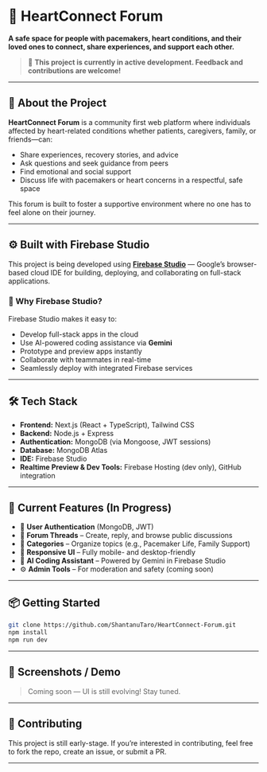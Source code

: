# 💓 HeartConnect Forum

**A safe space for people with pacemakers, heart conditions, and their loved ones to connect, share experiences, and support each other.**

> 🚧 **This project is currently in active development. Feedback and contributions are welcome!**

---

## 🧠 About the Project

**HeartConnect Forum** is a community first web platform where individuals affected by heart-related conditions whether patients, caregivers, family, or friends—can:

* Share experiences, recovery stories, and advice
* Ask questions and seek guidance from peers
* Find emotional and social support
* Discuss life with pacemakers or heart concerns in a respectful, safe space

This forum is built to foster a supportive environment where no one has to feel alone on their journey.

---

## ⚙️ Built with Firebase Studio

This project is being developed using **[Firebase Studio](https://firebase.google.com/products/firebase-studio)** — Google’s browser-based cloud IDE for building, deploying, and collaborating on full-stack applications.

### 🌟 Why Firebase Studio?

Firebase Studio makes it easy to:

* Develop full-stack apps in the cloud
* Use AI-powered coding assistance via **Gemini**
* Prototype and preview apps instantly
* Collaborate with teammates in real-time
* Seamlessly deploy with integrated Firebase services

---

## 🛠 Tech Stack

* **Frontend:** Next.js (React + TypeScript), Tailwind CSS
* **Backend:** Node.js + Express
* **Authentication:** MongoDB (via Mongoose, JWT sessions)
* **Database:** MongoDB Atlas
* **IDE:** Firebase Studio
* **Realtime Preview & Dev Tools:** Firebase Hosting (dev only), GitHub integration

---

## 🧪 Current Features (In Progress)

* 🔐 **User Authentication** (MongoDB, JWT)
* 🧵 **Forum Threads** – Create, reply, and browse public discussions
* 📂 **Categories** – Organize topics (e.g., Pacemaker Life, Family Support)
* 📱 **Responsive UI** – Fully mobile- and desktop-friendly
* 🧠 **AI Coding Assistant** – Powered by Gemini in Firebase Studio
* ⚙️ **Admin Tools** – For moderation and safety (coming soon)

---

## 📦 Getting Started

```bash
git clone https://github.com/ShantanuTaro/HeartConnect-Forum.git
npm install
npm run dev
```


---

## 📸 Screenshots / Demo

> Coming soon — UI is still evolving! Stay tuned.

---

## 🤝 Contributing

This project is still early-stage. If you’re interested in contributing, feel free to fork the repo, create an issue, or submit a PR.

---

